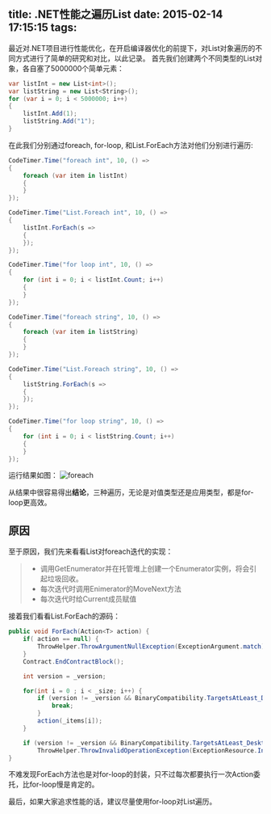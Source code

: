 title: .NET性能之遍历List<T>
date: 2015-02-14 17:15:15
tags:
---


最近对.NET项目进行性能优化，在开启编译器优化的前提下，对List<T>对象遍历的不同方式进行了简单的研究和对比，以此记录。
首先我们创建两个不同类型的List对象，各自塞了5000000个简单元素：
```csharp
var listInt = new List<int>();
var listString = new List<String>();
for (var i = 0; i < 5000000; i++)
{
	listInt.Add(1);
	listString.Add("1");
}
```
在此我们分别通过foreach, for-loop, 和List<T>.ForEach方法对他们分别进行遍历:
```csharp
CodeTimer.Time("foreach int", 10, () =>
{
    foreach (var item in listInt)
    {
    }
});

CodeTimer.Time("List.Foreach int", 10, () =>
{
    listInt.ForEach(s =>
    {
    });
});

CodeTimer.Time("for loop int", 10, () =>
{
    for (int i = 0; i < listInt.Count; i++)
    {
    }
});

CodeTimer.Time("foreach string", 10, () =>
{
    foreach (var item in listString)
    {
    }
});

CodeTimer.Time("List.Foreach string", 10, () =>
{
    listString.ForEach(s =>
    {
    });
});

CodeTimer.Time("for loop string", 10, () =>
{
    for (int i = 0; i < listString.Count; i++)
    {
    }
});
```
运行结果如图：
![foreach](/img/foreach.png)

从结果中很容易得出**结论**，三种遍历，无论是对值类型还是应用类型，都是for-loop更高效。

## 原因

至于原因，我们先来看看List<T>对foreach迭代的实现：
> * 调用GetEnumerator并在托管堆上创建一个Enumerator实例，将会引起垃圾回收。
> * 每次迭代时调用Enimerator的MoveNext方法
> * 每次迭代时给Current成员赋值

接着我们看看List<T>.ForEach的源码：
```csharp
public void ForEach(Action<T> action) {
    if( action == null) {
        ThrowHelper.ThrowArgumentNullException(ExceptionArgument.match);
    }
    Contract.EndContractBlock();

    int version = _version;

    for(int i = 0 ; i < _size; i++) {
        if (version != _version && BinaryCompatibility.TargetsAtLeast_Desktop_V4_5) {
            break;
        }
        action(_items[i]);
    }

    if (version != _version && BinaryCompatibility.TargetsAtLeast_Desktop_V4_5)
        ThrowHelper.ThrowInvalidOperationException(ExceptionResource.InvalidOperation_EnumFailedVersion);
}
```
不难发现ForEach方法也是对for-loop的封装，只不过每次都要执行一次Action委托，比for-loop慢是肯定的。

最后，如果大家追求性能的话，建议尽量使用for-loop对List<T>遍历。

